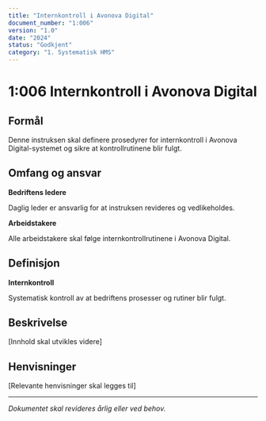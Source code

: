 ```yaml
---
title: "Internkontroll i Avonova Digital"
document_number: "1:006"
version: "1.0"
date: "2024"
status: "Godkjent"
category: "1. Systematisk HMS"
---
```


# 1:006 Internkontroll i Avonova Digital

## Formål

Denne instruksen skal definere prosedyrer for internkontroll i Avonova Digital-systemet og sikre at kontrollrutinene blir fulgt.

## Omfang og ansvar

**Bedriftens ledere**

Daglig leder er ansvarlig for at instruksen revideres og vedlikeholdes.

**Arbeidstakere**

Alle arbeidstakere skal følge internkontrollrutinene i Avonova Digital.

## Definisjon

**Internkontroll**

Systematisk kontroll av at bedriftens prosesser og rutiner blir fulgt.

## Beskrivelse

[Innhold skal utvikles videre]

## Henvisninger

[Relevante henvisninger skal legges til]

---

*Dokumentet skal revideres årlig eller ved behov.*

